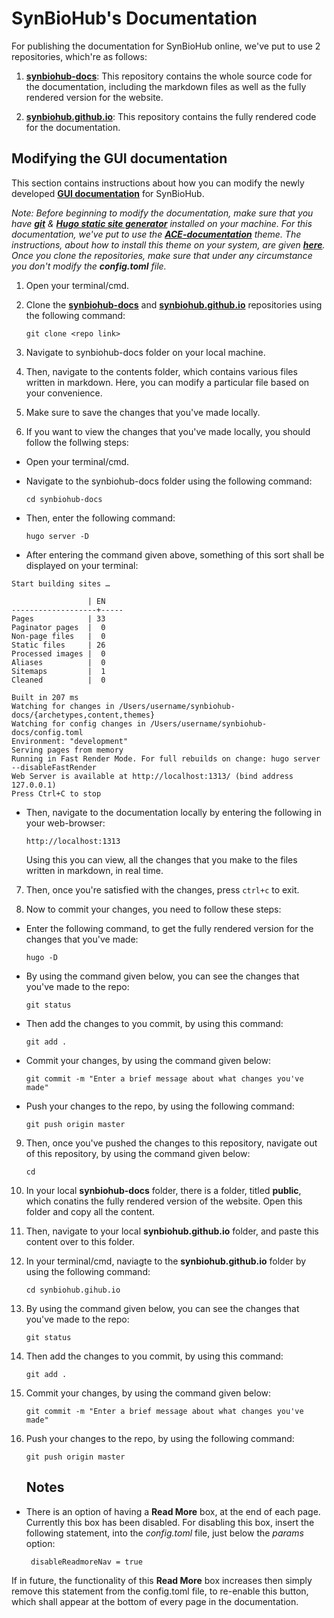 # SynBioHub's Documentation

For publishing the documentation for SynBioHub online, we've put to use 2 repositories, which're as follows:

1. **[synbiohub-docs](https://github.com/SynBioHub/synbiohub-docs)**: This repository contains the whole source code for the documentation, including the markdown files as well as the fully rendered version for the website.

2. **[synbiohub.github.io](https://github.com/SynBioHub/synbiohub.github.io)**: This repository contains the fully rendered code for the documentation.


## Modifying the GUI documentation

This section contains instructions about how you can modify the newly developed **[GUI documentation](https://synbiohub.github.io/)** for SynBioHub.

*Note: Before beginning to modify the documentation, make sure that you have **[git](https://git-scm.com/)** & **[Hugo static site generator](https://gohugo.io/getting-started/quick-start/)** installed on your machine. For this documentation, we've put to use the **[ACE-documentation](https://themes.gohugo.io/ace-documentation/)** theme. The instructions, about how to install this theme on your system, are given **[here](https://github.com/vantagedesign/ace-documentation)**. Once you clone the repositories, make sure that under any circumstance you don't modify the **config.toml** file.*



1. Open your terminal/cmd.

2. Clone the **[synbiohub-docs](https://github.com/SynBioHub/synbiohub-docs.git)** and **[synbiohub.github.io](https://github.com/SynBioHub/synbiohub.github.io.git)** repositories using the following command:

    ```git clone <repo link>```

3. Navigate to synbiohub-docs folder on your local machine.

4. Then, navigate to the contents folder, which contains various files written in markdown. Here, you can modify a particular file based on your convenience.

5. Make sure to save the changes that you've made locally. 

6. If you want to view the changes that you've made locally, you should follow the follwing steps:

  * Open your terminal/cmd.
  
  * Navigate to the synbiohub-docs folder using the following command:
    
    ```cd synbiohub-docs```
  
  * Then, enter the following command:
  
    ```hugo server -D```
    
  * After entering the command given above, something of this sort shall be displayed on your terminal:
  
  ```
  Start building sites … 

                   | EN  
-------------------+-----
  Pages            | 33  
  Paginator pages  |  0  
  Non-page files   |  0  
  Static files     | 26  
  Processed images |  0  
  Aliases          |  0  
  Sitemaps         |  1  
  Cleaned          |  0  

Built in 207 ms
Watching for changes in /Users/username/synbiohub-docs/{archetypes,content,themes}
Watching for config changes in /Users/username/synbiohub-docs/config.toml
Environment: "development"
Serving pages from memory
Running in Fast Render Mode. For full rebuilds on change: hugo server --disableFastRender
Web Server is available at http://localhost:1313/ (bind address 127.0.0.1)
Press Ctrl+C to stop

```

  * Then, navigate to the documentation locally by entering the following in your web-browser:
  
    ```http://localhost:1313```
  
     Using this you can view, all the changes that you make to the files written in markdown, in real time.
  
7. Then, once you're satisfied with the changes, press ```ctrl+c``` to exit.

8. Now to commit your changes, you need to follow these steps:

  * Enter the following command, to get the fully rendered version for the changes that you've made:
  
     ```hugo -D```
  
  * By using the command given below, you can see the changes that you've made to the repo:
  
    ```git status```
  
  * Then add the changes to you commit, by using this command:
    
    ```git add .```
  
  * Commit your changes, by using the command given below:
  
    ```git commit -m "Enter a brief message about what changes you've made"```
 
  * Push your changes to the repo, by using the following command:
  
    ```git push origin master```
  
9. Then, once you've pushed the changes to this repository, navigate out of this repository, by using the command given below:

    ```cd```
    
10. In your local **synbiohub-docs** folder, there is a folder, titled **public**, which conatins the fully rendered version of the website. Open this folder and copy all the content.

11. Then, navigate to your local **synbiohub.github.io** folder, and paste this content over to this folder.

12. In your terminal/cmd, naviagte to the **synbiohub.github.io** folder by using the following command:

    ```cd synbiohub.gihub.io```
    
13. By using the command given below, you can see the changes that you've made to the repo:
  
    ```git status```
  
14. Then add the changes to you commit, by using this command:
    
    ```git add .```
  
15. Commit your changes, by using the command given below:
  
    ```git commit -m "Enter a brief message about what changes you've made"```
 
16. Push your changes to the repo, by using the following command:
  
    ```git push origin master```
  
    
    ## Notes
* There is an option of having a **Read More** box, at the end of each page. Currently this box has been disabled. For disabling this box, insert the following statement, into the *config.toml* file, just below the *params* option:
           
       disableReadmoreNav = true 
           
If in future, the functionality of this **Read More** box increases then simply remove this statement from the config.toml file, to re-enable this button, which shall appear at the bottom of every page in the documentation.
    
    
    
  
  
  


